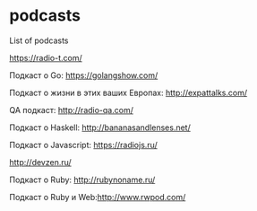 # podcasts
List of podcasts

https://radio-t.com/

Подкаст о Go: https://golangshow.com/

Подкаст о жизни в этих ваших Европах: http://expattalks.com/

QA подкаст: http://radio-qa.com/

Подкаст о Haskell: http://bananasandlenses.net/

Подкаст о Javascript: https://radiojs.ru/

http://devzen.ru/

Подкаст о Ruby: http://rubynoname.ru/

Подкаст о Ruby и Web:http://www.rwpod.com/
